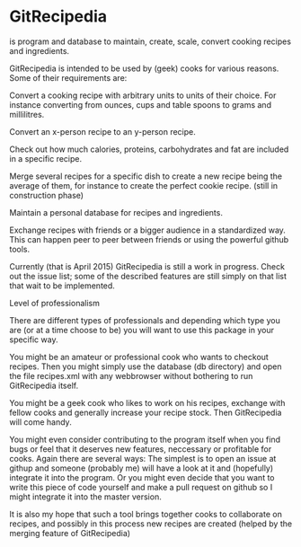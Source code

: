 # GitRecipedia
is program and database to maintain, create, scale, convert cooking recipes and ingredients. 

GitRecipedia is intended to be used by (geek) cooks for various reasons. Some
of their requirements are:

Convert a cooking recipe with arbitrary units to units of their choice. For instance
converting from ounces, cups and table spoons to grams and millilitres.

Convert an x-person recipe to an y-person recipe.

Check out how much calories, proteins, carbohydrates and fat are included in a specific
recipe.

Merge several recipes for a specific dish to create a new recipe being the average of them,
for instance to create the perfect cookie recipe.
(still in construction phase)

Maintain a personal database for recipes and ingredients.

Exchange recipes with friends or a bigger audience in a standardized way. This can happen peer to peer 
between friends or using the powerful github tools.

Currently (that is April 2015) GitRecipedia is still a work in progress. Check out the issue list;
some of the described features are still simply on that list that wait to be implemented.


Level of professionalism

There are different types of professionals and depending which type you are (or at
a time choose to be) you will want to use this package in your specific way.

You might be an amateur or professional cook who wants to checkout recipes.
Then you might simply use the database (db directory) and open the file recipes.xml
with any webbrowser without bothering to run GitRecipedia itself.

You might be a geek cook who likes to work on his recipes, exchange with fellow cooks and
generally increase your recipe stock. Then GitRecipedia will come handy.

You might even consider contributing to the program itself when you find bugs or
feel that it deserves new features, neccessary or profitable for cooks. 
Again there are several ways: The simplest is to open an issue
at githup and someone (probably me) will have a look at it and (hopefully) integrate it into the program.
Or you might even decide that you want to write this piece of code yourself and make a pull request on github
so I might integrate it into the master version. 

It is also my hope that such a tool brings together cooks to collaborate
on recipes, and possibly in this process new recipes are created (helped by the
merging feature of GitRecipedia) 





